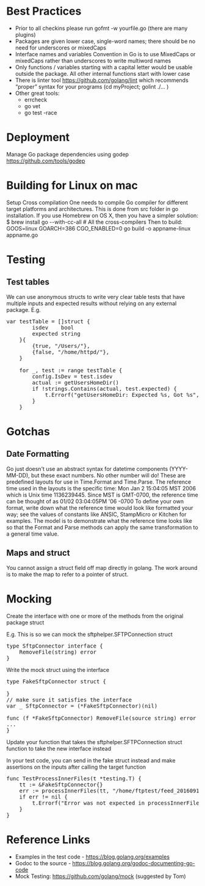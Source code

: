 
# Best Practices

- Prior to all checkins please run gofmt -w yourfile.go (there are many plugins)
- Packages are given lower case, single-word names; there should be no need for underscores or mixedCaps
- Interface names and variables Convention in Go is to use MixedCaps or mixedCaps rather than underscores to write multiword names
- Only functions / variables starting with a capital letter would be usable outside the package. All other internal functions start with lower case
- There is linter tool https://github.com/golang/lint which recommends “proper” syntax for your programs (cd myProject;  golint  ./… )
- Other great tools:
    * errcheck
    * go vet
    * go test -race

# Deployment

Manage Go package dependencies using godep
https://github.com/tools/godep

# Building for Linux on mac

Setup Cross compilation
One needs to compile Go compiler for different target platforms and architectures. This is done from src folder in go installation.
If you use Homebrew on OS X, then you have a simpler solution:
$ brew install go --with-cc-all # All the cross-compilers
Then to build: 
GOOS=linux GOARCH=386 CGO_ENABLED=0 go build -o appname-linux appname.go

# Testing

## Test tables
We can use anonymous structs to write very clear table tests that have multiple inputs and expected results without relying on any external package.
E.g. 
<pre>
var testTable = []struct {
		isdev    bool
		expected string
	}{
		{true, "/Users/"},
		{false, "/home/httpd/"},
	}

	for _, test := range testTable {
		config.IsDev = test.isdev
		actual := getUsersHomeDir()
		if !strings.Contains(actual, test.expected) {
			t.Errorf("getUsersHomeDir: Expected %s, Got %s", test.expected, actual)
		}
	}
</pre>

# Gotchas

## Date Formatting
Go just doesn't use an abstract syntax for datetime components (YYYY-MM-DD), but these exact numbers. No other number will do! 
These are predefined layouts for use in Time.Format and Time.Parse. The reference time used in the layouts is the specific time:
Mon Jan 2 15:04:05 MST 2006
which is Unix time 1136239445. Since MST is GMT-0700, the reference time can be thought of as
01/02 03:04:05PM '06 -0700
To define your own format, write down what the reference time would look like formatted your way; see the values of constants like ANSIC, StampMicro or Kitchen for examples. The model is to demonstrate what the reference time looks like so that the Format and Parse methods can apply the same transformation to a general time value.

## Maps and struct
You cannot assign a struct field off map directly in golang. The work around is to make the map to refer to a pointer of struct.

# Mocking
Create the interface with one or more of the methods from the original package struct

E.g. This is so we can mock the sftphelper.SFTPConnection struct

<pre>
type SftpConnector interface {
	RemoveFile(string) error
}
</pre>

Write the mock struct using the interface
<pre>
type FakeSftpConnector struct {
	
}
// make sure it satisfies the interface
var _ SftpConnector = (*FakeSftpConnector)(nil)

func (f *FakeSftpConnector) RemoveFile(source string) error {
...
}
</pre>

Update your function that takes the  sftphelper.SFTPConnection struct  function to take the new interface instead

In your test code, you can send in the fake struct instead and make assertions on the inputs after calling the target function
<pre>
func TestProcessInnerFiles(t *testing.T) {
	tt := &FakeSftpConnector{}
	err := processInnerFiles(tt, "/home/ftptest/feed_20160912/", "IN7994_20160715.json")
	if err != nil {
		t.Errorf("Error was not expected in processInnerFiles: %s", err)
	}
}
</pre>

# Reference Links
- Examples in the test code - https://blog.golang.org/examples
- Godoc to the source - https://blog.golang.org/godoc-documenting-go-code
- Mock Testing: https://github.com/golang/mock (suggested by Tom)

